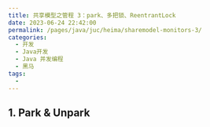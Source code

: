 ```yaml
---
title: 共享模型之管程 3：park、多把锁、ReentrantLock
date: 2023-06-24 22:42:00
permalink: /pages/java/juc/heima/sharemodel-monitors-3/
categories:
  - 开发
  - Java开发
  - Java 并发编程
  - 黑马
tags:
  - 
---
```


## 1. Park & Unpark
